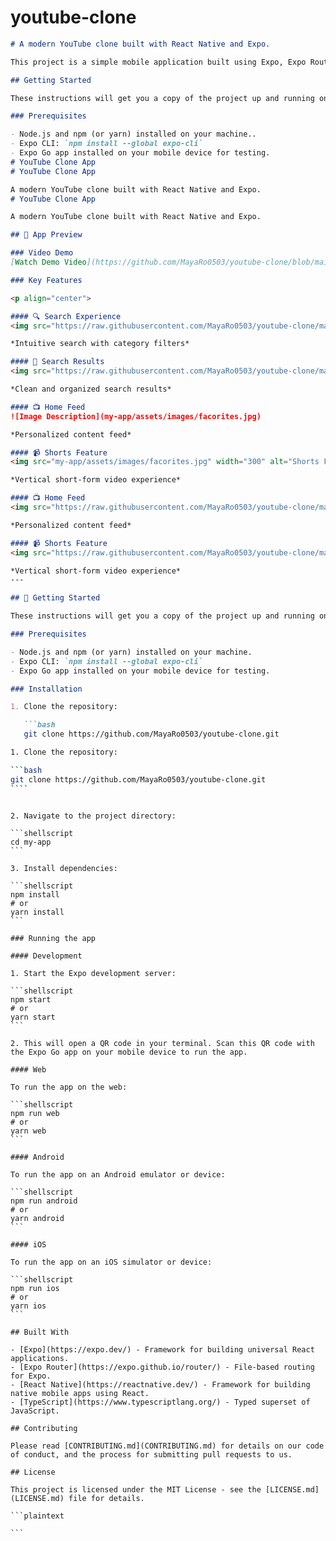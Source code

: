 # youtube-clone

`````markdown
# A modern YouTube clone built with React Native and Expo.

This project is a simple mobile application built using Expo, Expo Router, React Native, and TypeScript. It demonstrates basic navigation, state management, and API interaction.

## Getting Started

These instructions will get you a copy of the project up and running on your local machine for development and testing purposes.

### Prerequisites

- Node.js and npm (or yarn) installed on your machine..
- Expo CLI: `npm install --global expo-cli`
- Expo Go app installed on your mobile device for testing.
# YouTube Clone App
# YouTube Clone App

A modern YouTube clone built with React Native and Expo.
# YouTube Clone App

A modern YouTube clone built with React Native and Expo.

## 📱 App Preview

### Video Demo
[Watch Demo Video](https://github.com/MayaRo0503/youtube-clone/blob/main/my-app/assets/images/video.mp4)

### Key Features

<p align="center">

#### 🔍 Search Experience
<img src="https://raw.githubusercontent.com/MayaRo0503/youtube-clone/main/my-app/assets/images/search.jpg" width="300" alt="Search Interface"/>

*Intuitive search with category filters*

#### 📱 Search Results
<img src="https://raw.githubusercontent.com/MayaRo0503/youtube-clone/main/my-app/assets/images/search-result.jpg" width="300" alt="Search Results"/>

*Clean and organized search results*

#### 📺 Home Feed
![Image Description](my-app/assets/images/facorites.jpg)

*Personalized content feed*

#### 📹 Shorts Feature
<img src="my-app/assets/images/facorites.jpg" width="300" alt="Shorts Feed"/>

*Vertical short-form video experience*

#### 📺 Home Feed
<img src="https://raw.githubusercontent.com/MayaRo0503/youtube-clone/main/my-app/assets/images/home.jpg" width="300" alt="Home Screen"/>

*Personalized content feed*

#### 📹 Shorts Feature
<img src="https://raw.githubusercontent.com/MayaRo0503/youtube-clone/main/my-app/assets/images/favorites.jpg" width="300" alt="Shorts Feed"/>

*Vertical short-form video experience*
---

## 🚀 Getting Started

These instructions will get you a copy of the project up and running on your local machine for development and testing purposes.

### Prerequisites

- Node.js and npm (or yarn) installed on your machine.
- Expo CLI: `npm install --global expo-cli`
- Expo Go app installed on your mobile device for testing.

### Installation

1. Clone the repository:

   ```bash
   git clone https://github.com/MayaRo0503/youtube-clone.git

1. Clone the repository:

```bash
git clone https://github.com/MayaRo0503/youtube-clone.git
````
`````

````

2. Navigate to the project directory:

```shellscript
cd my-app
```

3. Install dependencies:

```shellscript
npm install
# or
yarn install
```

### Running the app

#### Development

1. Start the Expo development server:

```shellscript
npm start
# or
yarn start
```

2. This will open a QR code in your terminal. Scan this QR code with the Expo Go app on your mobile device to run the app.

#### Web

To run the app on the web:

```shellscript
npm run web
# or
yarn web
```

#### Android

To run the app on an Android emulator or device:

```shellscript
npm run android
# or
yarn android
```

#### iOS

To run the app on an iOS simulator or device:

```shellscript
npm run ios
# or
yarn ios
```

## Built With

- [Expo](https://expo.dev/) - Framework for building universal React applications.
- [Expo Router](https://expo.github.io/router/) - File-based routing for Expo.
- [React Native](https://reactnative.dev/) - Framework for building native mobile apps using React.
- [TypeScript](https://www.typescriptlang.org/) - Typed superset of JavaScript.

## Contributing

Please read [CONTRIBUTING.md](CONTRIBUTING.md) for details on our code of conduct, and the process for submitting pull requests to us.

## License

This project is licensed under the MIT License - see the [LICENSE.md](LICENSE.md) file for details.

```plaintext

```
````
